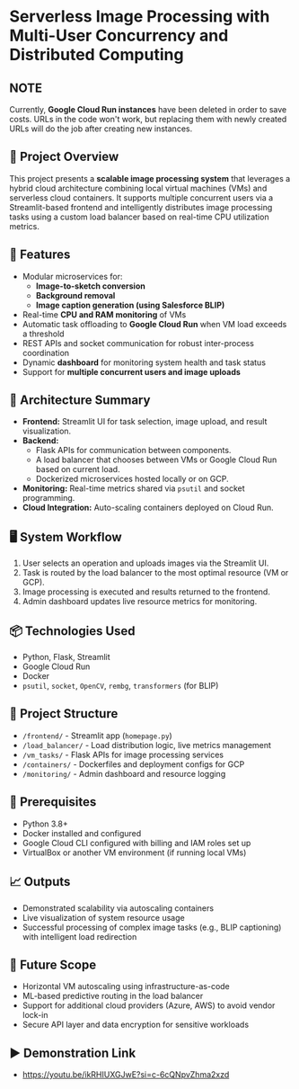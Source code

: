 # Serverless Image Processing with Multi-User Concurrency and Distributed Computing

## NOTE
Currently, **Google Cloud Run instances** have been deleted in order to save costs. URLs in the code won't work, but replacing them with newly created URLs will do the job after creating new instances.

## 📄 Project Overview
This project presents a **scalable image processing system** that leverages a hybrid cloud architecture combining local virtual machines (VMs) and serverless cloud containers. It supports multiple concurrent users via a Streamlit-based frontend and intelligently distributes image processing tasks using a custom load balancer based on real-time CPU utilization metrics.

## 🔧 Features
- Modular microservices for:
  - **Image-to-sketch conversion**
  - **Background removal**
  - **Image caption generation (using Salesforce BLIP)**
- Real-time **CPU and RAM monitoring** of VMs
- Automatic task offloading to **Google Cloud Run** when VM load exceeds a threshold
- REST APIs and socket communication for robust inter-process coordination
- Dynamic **dashboard** for monitoring system health and task status
- Support for **multiple concurrent users and image uploads**

## 🧠 Architecture Summary
- **Frontend:** Streamlit UI for task selection, image upload, and result visualization.
- **Backend:** 
  - Flask APIs for communication between components.
  - A load balancer that chooses between VMs or Google Cloud Run based on current load.
  - Dockerized microservices hosted locally or on GCP.
- **Monitoring:** Real-time metrics shared via `psutil` and socket programming.
- **Cloud Integration:** Auto-scaling containers deployed on Cloud Run.

## 🖥️ System Workflow
1. User selects an operation and uploads images via the Streamlit UI.
2. Task is routed by the load balancer to the most optimal resource (VM or GCP).
3. Image processing is executed and results returned to the frontend.
4. Admin dashboard updates live resource metrics for monitoring.

## 📦 Technologies Used
- Python, Flask, Streamlit
- Google Cloud Run
- Docker
- `psutil`, `socket`, `OpenCV`, `rembg`, `transformers` (for BLIP)

## 📁 Project Structure
- `/frontend/` - Streamlit app (`homepage.py`)
- `/load_balancer/` - Load distribution logic, live metrics management
- `/vm_tasks/` - Flask APIs for image processing services
- `/containers/` - Dockerfiles and deployment configs for GCP
- `/monitoring/` - Admin dashboard and resource logging

## 📌 Prerequisites
- Python 3.8+
- Docker installed and configured
- Google Cloud CLI configured with billing and IAM roles set up
- VirtualBox or another VM environment (if running local VMs)

## 📈 Outputs
- Demonstrated scalability via autoscaling containers
- Live visualization of system resource usage
- Successful processing of complex image tasks (e.g., BLIP captioning) with intelligent load redirection

## 🚀 Future Scope
- Horizontal VM autoscaling using infrastructure-as-code
- ML-based predictive routing in the load balancer
- Support for additional cloud providers (Azure, AWS) to avoid vendor lock-in
- Secure API layer and data encryption for sensitive workloads

## ▶️ Demonstration Link
- https://youtu.be/ikRHIUXGJwE?si=c-6cQNpvZhma2xzd
